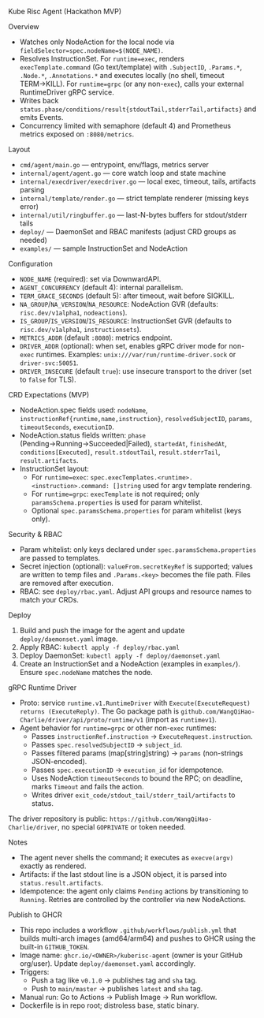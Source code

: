 Kube Risc Agent (Hackathon MVP)

Overview

- Watches only NodeAction for the local node via `fieldSelector=spec.nodeName=$(NODE_NAME)`.
- Resolves InstructionSet. For `runtime=exec`, renders `execTemplate.command` (Go text/template) with `.SubjectID`, `.Params.*`, `.Node.*`, `.Annotations.*` and executes locally (no shell, timeout TERM→KILL). For `runtime=grpc` (or any non-`exec`), calls your external RuntimeDriver gRPC service.
- Writes back `status.phase/conditions/result{stdoutTail,stderrTail,artifacts}` and emits Events.
- Concurrency limited with semaphore (default 4) and Prometheus metrics exposed on `:8080/metrics`.

Layout

- `cmd/agent/main.go` — entrypoint, env/flags, metrics server
- `internal/agent/agent.go` — core watch loop and state machine
- `internal/execdriver/execdriver.go` — local exec, timeout, tails, artifacts parsing
- `internal/template/render.go` — strict template renderer (missing keys error)
- `internal/util/ringbuffer.go` — last-N-bytes buffers for stdout/stderr tails
- `deploy/` — DaemonSet and RBAC manifests (adjust CRD groups as needed)
- `examples/` — sample InstructionSet and NodeAction

Configuration

- `NODE_NAME` (required): set via DownwardAPI.
- `AGENT_CONCURRENCY` (default 4): internal parallelism.
- `TERM_GRACE_SECONDS` (default 5): after timeout, wait before SIGKILL.
- `NA_GROUP`/`NA_VERSION`/`NA_RESOURCE`: NodeAction GVR (defaults: `risc.dev/v1alpha1`, `nodeactions`).
- `IS_GROUP`/`IS_VERSION`/`IS_RESOURCE`: InstructionSet GVR (defaults to `risc.dev/v1alpha1`, `instructionsets`).
- `METRICS_ADDR` (default `:8080`): metrics endpoint.
- `DRIVER_ADDR` (optional): when set, enables gRPC driver mode for non-`exec` runtimes. Examples: `unix:///var/run/runtime-driver.sock` or `driver-svc:50051`.
- `DRIVER_INSECURE` (default `true`): use insecure transport to the driver (set to `false` for TLS).

CRD Expectations (MVP)

- NodeAction.spec fields used: `nodeName`, `instructionRef{runtime,name,instruction}`, `resolvedSubjectID`, `params`, `timeoutSeconds`, `executionID`.
- NodeAction.status fields written: `phase` (Pending→Running→Succeeded|Failed), `startedAt`, `finishedAt`, `conditions[Executed]`, `result.stdoutTail`, `result.stderrTail`, `result.artifacts`.
- InstructionSet layout:
  - For `runtime=exec`: `spec.execTemplates.<runtime>.<instruction>.command: []string` used for argv template rendering.
  - For `runtime=grpc`: `execTemplate` is not required; only `paramsSchema.properties` is used for param whitelist.
  - Optional `spec.paramsSchema.properties` for param whitelist (keys only).

Security & RBAC

- Param whitelist: only keys declared under `spec.paramsSchema.properties` are passed to templates.
- Secret injection (optional): `valueFrom.secretKeyRef` is supported; values are written to temp files and `.Params.<key>` becomes the file path. Files are removed after execution.
- RBAC: see `deploy/rbac.yaml`. Adjust API groups and resource names to match your CRDs.

Deploy

1. Build and push the image for the agent and update `deploy/daemonset.yaml` image.
2. Apply RBAC: `kubectl apply -f deploy/rbac.yaml`
3. Deploy DaemonSet: `kubectl apply -f deploy/daemonset.yaml`
4. Create an InstructionSet and a NodeAction (examples in `examples/`). Ensure `spec.nodeName` matches the node.

gRPC Runtime Driver

- Proto: service `runtime.v1.RuntimeDriver` with `Execute(ExecuteRequest) returns (ExecuteReply)`. The Go package path is `github.com/WangQiHao-Charlie/driver/api/proto/runtime/v1` (import as `runtimev1`).
- Agent behavior for `runtime=grpc` or other non-`exec` runtimes:
  - Passes `instructionRef.instruction` → `ExecuteRequest.instruction`.
  - Passes `spec.resolvedSubjectID` → `subject_id`.
  - Passes filtered params (map[string]string) → `params` (non-strings JSON-encoded).
  - Passes `spec.executionID` → `execution_id` for idempotence.
  - Uses NodeAction `timeoutSeconds` to bound the RPC; on deadline, marks `Timeout` and fails the action.
  - Writes driver `exit_code/stdout_tail/stderr_tail/artifacts` to status.

The driver repository is public: `https://github.com/WangQiHao-Charlie/driver`, no special `GOPRIVATE` or token needed.

Notes

- The agent never shells the command; it executes as `execve(argv)` exactly as rendered.
- Artifacts: if the last stdout line is a JSON object, it is parsed into `status.result.artifacts`.
- Idempotence: the agent only claims `Pending` actions by transitioning to `Running`. Retries are controlled by the controller via new NodeActions.

Publish to GHCR

- This repo includes a workflow `.github/workflows/publish.yml` that builds multi-arch images (amd64/arm64) and pushes to GHCR using the built-in `GITHUB_TOKEN`.
- Image name: `ghcr.io/<OWNER>/kuberisc-agent` (owner is your GitHub org/user). Update `deploy/daemonset.yaml` accordingly.
- Triggers:
  - Push a tag like `v0.1.0` → publishes tag and `sha` tag.
  - Push to `main/master` → publishes `latest` and `sha` tag.
- Manual run: Go to Actions → Publish Image → Run workflow.
- Dockerfile is in repo root; distroless base, static binary.
